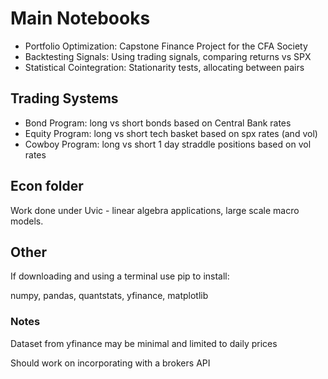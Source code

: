 # Main Notebooks
* Portfolio Optimization: Capstone Finance Project for the CFA Society
* Backtesting Signals: Using trading signals, comparing returns vs SPX
* Statistical Cointegration: Stationarity tests, allocating between pairs

## Trading Systems
* Bond Program: long vs short bonds based on Central Bank rates
* Equity Program: long vs short tech basket based on spx rates (and vol)
* Cowboy Program: long vs short 1 day straddle positions based on vol rates

## Econ folder
Work done under Uvic - linear algebra applications, large scale macro models.

## Other 
If downloading and using a terminal use pip to install:

numpy, pandas, quantstats, yfinance, matplotlib

### Notes
 Dataset from yfinance may be minimal and limited to daily prices
 
 Should work on incorporating with a brokers API